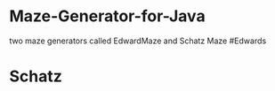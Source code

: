 # Maze-Generator-for-Java
  two maze generators called EdwardMaze and Schatz Maze
#Edwards
  
# Schatz
